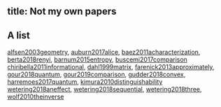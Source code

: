 title: Not my own papers
---
## A list

[alfsen2003geometry](alfsen2003geometry), [auburn2017alice](auburn2017alice),  [baez2011acharacterization](baez2011acharacterization), [berta2018renyi](berta2018renyi), [barnum2015entropy](barnum2015entropy), [buscemi2017comparison](buscemi2017comparison)
[chiribella2011informational](chiribella2011informational), [dahl1999matrix](dahl1999matrix), [farenick2013approximately](farenick2013approximately), [gour2018quantum](gour2018quantum), [gour2019comparison](gour2019comparison), [gudder2018convex](gudder2018convex), [harremoes2017quantum](harremoes2017quantum), [kimura2010distinguishability](kimura2010distinguishability)
[wetering2018aneffect](wetering2018aneffect), [wetering2018sequential](wetering2018sequential), [wetering2018three](wetering2018three),
[wolf2010theinverse](wolf2010theinverse)